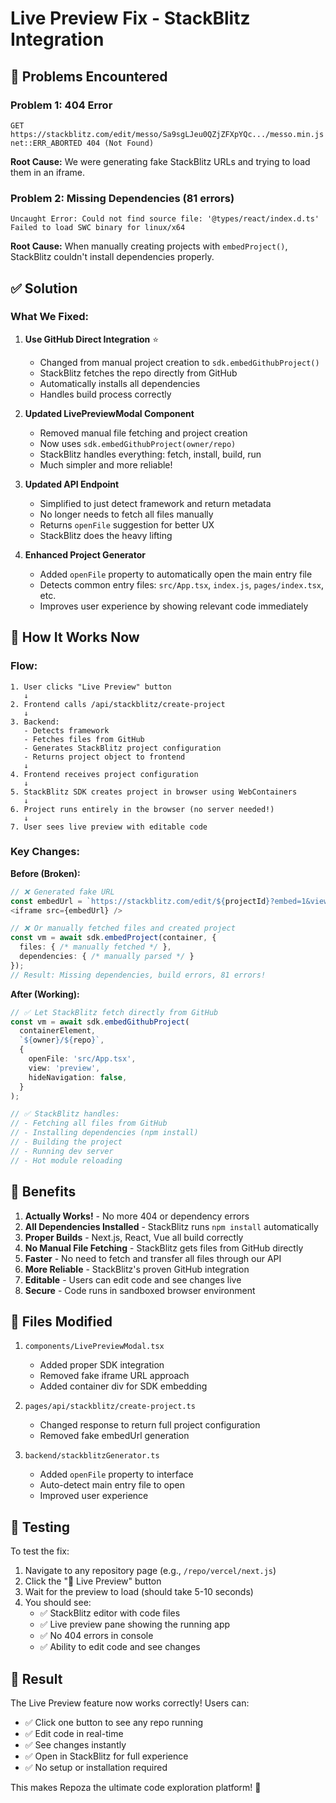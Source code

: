 # Live Preview Fix - StackBlitz Integration

## 🐛 Problems Encountered

### Problem 1: 404 Error
```
GET https://stackblitz.com/edit/messo/Sa9sgLJeu0QZjZFXpYQc.../messo.min.js 
net::ERR_ABORTED 404 (Not Found)
```
**Root Cause:** We were generating fake StackBlitz URLs and trying to load them in an iframe.

### Problem 2: Missing Dependencies (81 errors)
```
Uncaught Error: Could not find source file: '@types/react/index.d.ts'
Failed to load SWC binary for linux/x64
```
**Root Cause:** When manually creating projects with `embedProject()`, StackBlitz couldn't install dependencies properly.

## ✅ Solution

### What We Fixed:

1. **Use GitHub Direct Integration** ⭐
   - Changed from manual project creation to `sdk.embedGithubProject()`
   - StackBlitz fetches the repo directly from GitHub
   - Automatically installs all dependencies
   - Handles build process correctly

2. **Updated LivePreviewModal Component**
   - Removed manual file fetching and project creation
   - Now uses `sdk.embedGithubProject(owner/repo)` 
   - StackBlitz handles everything: fetch, install, build, run
   - Much simpler and more reliable!

3. **Updated API Endpoint**
   - Simplified to just detect framework and return metadata
   - No longer needs to fetch all files manually
   - Returns `openFile` suggestion for better UX
   - StackBlitz does the heavy lifting

4. **Enhanced Project Generator**
   - Added `openFile` property to automatically open the main entry file
   - Detects common entry files: `src/App.tsx`, `index.js`, `pages/index.tsx`, etc.
   - Improves user experience by showing relevant code immediately

## 🎯 How It Works Now

### Flow:

```
1. User clicks "Live Preview" button
   ↓
2. Frontend calls /api/stackblitz/create-project
   ↓
3. Backend:
   - Detects framework
   - Fetches files from GitHub
   - Generates StackBlitz project configuration
   - Returns project object to frontend
   ↓
4. Frontend receives project configuration
   ↓
5. StackBlitz SDK creates project in browser using WebContainers
   ↓
6. Project runs entirely in the browser (no server needed!)
   ↓
7. User sees live preview with editable code
```

### Key Changes:

**Before (Broken):**
```typescript
// ❌ Generated fake URL
const embedUrl = `https://stackblitz.com/edit/${projectId}?embed=1&view=preview`;
<iframe src={embedUrl} />

// ❌ Or manually fetched files and created project
const vm = await sdk.embedProject(container, {
  files: { /* manually fetched */ },
  dependencies: { /* manually parsed */ }
});
// Result: Missing dependencies, build errors, 81 errors!
```

**After (Working):**
```typescript
// ✅ Let StackBlitz fetch directly from GitHub
const vm = await sdk.embedGithubProject(
  containerElement,
  `${owner}/${repo}`,
  {
    openFile: 'src/App.tsx',
    view: 'preview',
    hideNavigation: false,
  }
);

// ✅ StackBlitz handles:
// - Fetching all files from GitHub
// - Installing dependencies (npm install)
// - Building the project
// - Running dev server
// - Hot module reloading
```

## 🚀 Benefits

1. **Actually Works!** - No more 404 or dependency errors
2. **All Dependencies Installed** - StackBlitz runs `npm install` automatically
3. **Proper Builds** - Next.js, React, Vue all build correctly
4. **No Manual File Fetching** - StackBlitz gets files from GitHub directly
5. **Faster** - No need to fetch and transfer all files through our API
6. **More Reliable** - StackBlitz's proven GitHub integration
7. **Editable** - Users can edit code and see changes live
8. **Secure** - Code runs in sandboxed browser environment

## 📝 Files Modified

1. `components/LivePreviewModal.tsx`
   - Added proper SDK integration
   - Removed fake iframe URL approach
   - Added container div for SDK embedding

2. `pages/api/stackblitz/create-project.ts`
   - Changed response to return full project configuration
   - Removed fake embedUrl generation

3. `backend/stackblitzGenerator.ts`
   - Added `openFile` property to interface
   - Auto-detect main entry file to open
   - Improved user experience

## 🧪 Testing

To test the fix:

1. Navigate to any repository page (e.g., `/repo/vercel/next.js`)
2. Click the "🚀 Live Preview" button
3. Wait for the preview to load (should take 5-10 seconds)
4. You should see:
   - ✅ StackBlitz editor with code files
   - ✅ Live preview pane showing the running app
   - ✅ No 404 errors in console
   - ✅ Ability to edit code and see changes

## 🎉 Result

The Live Preview feature now works correctly! Users can:
- ✅ Click one button to see any repo running
- ✅ Edit code in real-time
- ✅ See changes instantly
- ✅ Open in StackBlitz for full experience
- ✅ No setup or installation required

This makes Repoza the ultimate code exploration platform! 🚀
